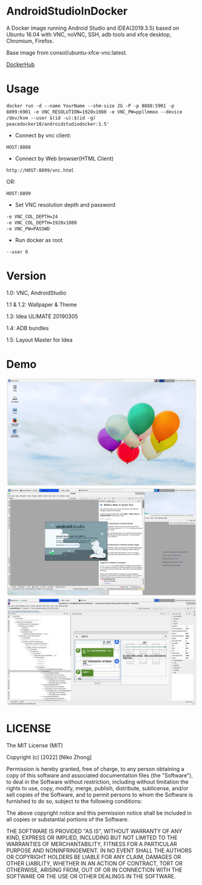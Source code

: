 # AndroidStudioInDocker
A Docker image running Android Studio and IDEA(2019.3.5) based on Ubuntu 16.04 with VNC, noVNC, SSH, adb tools and xfce desktop, Chromium, Firefox.

Base image from consol/ubuntu-xfce-vnc:latest.

[DockerHub](https://hub.docker.com/repository/docker/peacedocker10/androidstudiodocker)

# Usage
```
docker run -d --name YourName --shm-size 2G -P -p 8888:5901 -p 8899:6901 -e VNC_RESOLUTION=1920x1080 -e VNC_PW=ppllmmoo --device /dev/kvm --user $(id -u):$(id -g) peacedocker10/androidstudiodocker:1.5'
```

- Connect by vnc client:

```
HOST:8888
```

- Connect by Web browser(HTML Client)

```
http://HOST:8899/vnc.html
```

OR:

```
HOST:8899
```

- Set VNC resolution depth and password

```
-e VNC_COL_DEPTH=24
-e VNC_COL_DEPTH=1920x1080
-e VNC_PW=PASSWD
```

- Run docker as root

```
--user 0
```

# Version

1.0: VNC, AndroidStudio

1.1 & 1.2: Wallpaper & Theme

1.3: Idea ULIMATE 20190305

1.4: ADB bundles

1.5: Layout Master for Idea

# Demo
![](https://github.com/NasdaqGodzilla/AndroidStudioInDocker/blob/new/desktop.png?raw=true)
![](https://github.com/NasdaqGodzilla/AndroidStudioInDocker/blob/new/as.png?raw=true)
![](https://github.com/NasdaqGodzilla/AndroidStudioInDocker/blob/new/layoutmaster.png?raw=true)

# LICENSE
The MIT License (MIT)

Copyright (c) [2022] [Niko Zhong]

Permission is hereby granted, free of charge, to any person obtaining a copy of
this software and associated documentation files (the "Software"), to deal in
the Software without restriction, including without limitation the rights to
use, copy, modify, merge, publish, distribute, sublicense, and/or sell copies of
the Software, and to permit persons to whom the Software is furnished to do so,
subject to the following conditions:

The above copyright notice and this permission notice shall be included in all
copies or substantial portions of the Software.

THE SOFTWARE IS PROVIDED "AS IS", WITHOUT WARRANTY OF ANY KIND, EXPRESS OR
IMPLIED, INCLUDING BUT NOT LIMITED TO THE WARRANTIES OF MERCHANTABILITY, FITNESS
FOR A PARTICULAR PURPOSE AND NONINFRINGEMENT. IN NO EVENT SHALL THE AUTHORS OR
COPYRIGHT HOLDERS BE LIABLE FOR ANY CLAIM, DAMAGES OR OTHER LIABILITY, WHETHER
IN AN ACTION OF CONTRACT, TORT OR OTHERWISE, ARISING FROM, OUT OF OR IN
CONNECTION WITH THE SOFTWARE OR THE USE OR OTHER DEALINGS IN THE SOFTWARE.
